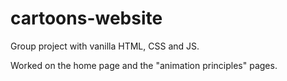 # cartoons-website
Group project with vanilla HTML, CSS and JS.

Worked on the home page and the "animation principles" pages.
